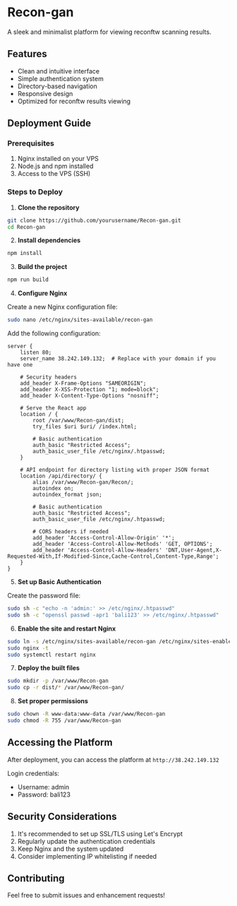 
# Recon-gan

A sleek and minimalist platform for viewing reconftw scanning results.

## Features

- Clean and intuitive interface
- Simple authentication system
- Directory-based navigation
- Responsive design
- Optimized for reconftw results viewing

## Deployment Guide

### Prerequisites

1. Nginx installed on your VPS
2. Node.js and npm installed
3. Access to the VPS (SSH)

### Steps to Deploy

1. **Clone the repository**
```bash
git clone https://github.com/yourusername/Recon-gan.git
cd Recon-gan
```

2. **Install dependencies**
```bash
npm install
```

3. **Build the project**
```bash
npm run build
```

4. **Configure Nginx**

Create a new Nginx configuration file:

```bash
sudo nano /etc/nginx/sites-available/recon-gan
```

Add the following configuration:

```nginx
server {
    listen 80;
    server_name 38.242.149.132;  # Replace with your domain if you have one

    # Security headers
    add_header X-Frame-Options "SAMEORIGIN";
    add_header X-XSS-Protection "1; mode=block";
    add_header X-Content-Type-Options "nosniff";

    # Serve the React app
    location / {
        root /var/www/Recon-gan/dist;
        try_files $uri $uri/ /index.html;
        
        # Basic authentication
        auth_basic "Restricted Access";
        auth_basic_user_file /etc/nginx/.htpasswd;
    }

    # API endpoint for directory listing with proper JSON format
    location /api/directory/ {
        alias /var/www/Recon-gan/Recon/;
        autoindex on;
        autoindex_format json;
        
        # Basic authentication
        auth_basic "Restricted Access";
        auth_basic_user_file /etc/nginx/.htpasswd;

        # CORS headers if needed
        add_header 'Access-Control-Allow-Origin' '*';
        add_header 'Access-Control-Allow-Methods' 'GET, OPTIONS';
        add_header 'Access-Control-Allow-Headers' 'DNT,User-Agent,X-Requested-With,If-Modified-Since,Cache-Control,Content-Type,Range';
    }
}
```

5. **Set up Basic Authentication**

Create the password file:
```bash
sudo sh -c "echo -n 'admin:' >> /etc/nginx/.htpasswd"
sudo sh -c "openssl passwd -apr1 'bali123' >> /etc/nginx/.htpasswd"
```

6. **Enable the site and restart Nginx**

```bash
sudo ln -s /etc/nginx/sites-available/recon-gan /etc/nginx/sites-enabled/
sudo nginx -t
sudo systemctl restart nginx
```

7. **Deploy the built files**

```bash
sudo mkdir -p /var/www/Recon-gan
sudo cp -r dist/* /var/www/Recon-gan/
```

8. **Set proper permissions**

```bash
sudo chown -R www-data:www-data /var/www/Recon-gan
sudo chmod -R 755 /var/www/Recon-gan
```

## Accessing the Platform

After deployment, you can access the platform at `http://38.242.149.132`

Login credentials:
- Username: admin
- Password: bali123

## Security Considerations

1. It's recommended to set up SSL/TLS using Let's Encrypt
2. Regularly update the authentication credentials
3. Keep Nginx and the system updated
4. Consider implementing IP whitelisting if needed

## Contributing

Feel free to submit issues and enhancement requests!
